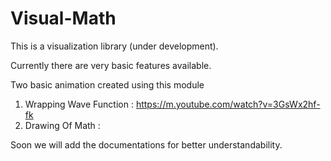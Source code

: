 # Visual-Math

This is a visualization library (under development).

Currently there are very basic features available.

Two basic animation created using this module
1. Wrapping Wave Function : https://m.youtube.com/watch?v=3GsWx2hf-fk
2. Drawing Of Math : 

Soon we will add the documentations for better understandability.
